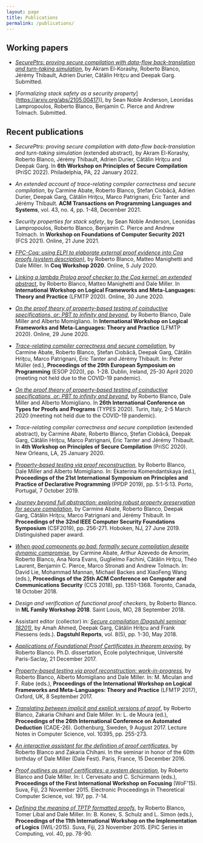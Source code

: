 ```yaml
---
layout: page
title: Publications
permalink: /publications/
---
```


## Working papers

* [*SecurePtrs: proving secure compilation with data-flow back-translation and
  turn-taking simulation*](https://arxiv.org/abs/2110.01439), by Akram
  El-Korashy, Roberto Blanco, Jérémy Thibault, Adrien Durier, Cătălin Hriţcu and
  Deepak Garg. Submitted.

* [*Formalizing stack safety as a security property*]
  (https://arxiv.org/abs/2105.00417)], by Sean Noble Anderson,
  Leonidas Lampropoulos, Roberto Blanco, Benjamin C. Pierce and Andrew Tolmach.
  Submitted.

## Recent publications

* *SecurePtrs: proving secure compilation with data-flow back-translation and
  turn-taking simulation* (extended abstract), by Akram El-Korashy, Roberto
  Blanco, Jérémy Thibault, Adrien Durier, Cătălin Hriţcu and Deepak Garg. In
  **6th Workshop on Principles of Secure Compilation** (PriSC 2022).
  Philadelphia, PA, 22 January 2022.

* *An extended account of trace-relating compiler correctness and secure
  compilation*, by Carmine Abate, Roberto Blanco, Ștefan Ciobâcă, Adrien
  Durier, Deepak Garg, Cătălin Hriţcu, Marco Patrignani, Éric Tanter and
  Jérémy Thibault. **ACM Transactions on Programming Languages and Systems**,
  vol. 43, no. 4, pp. 1-48, December 2021.

* *Security properties for stack safety*, by Sean Noble Anderson, Leonidas
  Lampropoulos, Roberto Blanco, Benjamin C. Pierce and Andrew Tolmach.
  In **Workshop on Foundations of Computer Security 2021** (FCS 2021). Online,
  21 June 2021.

* [*FPC-Coq: using ELPI to elaborate external proof evidence into Coq proofs
  (system description)*](
  https://coq-workshop.gitlab.io/2020/abstracts/Coq2020_01-02-fpc-coq.pdf), by
  Roberto Blanco, Matteo Manighetti and Dale Miller. In **Coq Workshop 2020**.
  Online, 5 July 2020.

* [*Linking a lambda Prolog proof checker to the Coq kernel: an extended
  abstract*](
  https://lfmtp.org/workshops/2020/inc/papers/LFMTP_2020_paper_6.pdf), by
  Roberto Blanco, Matteo Manighetti and Dale Miller. In **International Workshop
  on Logical Frameworks and Meta-Languages: Theory and Practice** (LFMTP 2020).
  Online, 30 June 2020.

* [*On the proof theory of property-based testing of coinductive specifications,
  or: PBT to infinity and beyond*](
  https://lfmtp.org/workshops/2020/inc/papers/LFMTP_2020_paper_5.pdf), by
  Roberto Blanco, Dale Miller and Alberto Momigliano. In **International
  Workshop on Logical Frameworks and Meta-Languages: Theory and Practice**
  (LFMTP 2020). Online, 29 June 2020.

* [*Trace-relating compiler correctness and secure compilation*](
  https://arxiv.org/abs/1907.05320), by Carmine Abate, Roberto Blanco, Ștefan
  Ciobâcă, Deepak Garg, Cătălin Hriţcu, Marco Patrignani, Éric Tanter and Jérémy
  Thibault. In: Peter Müller (ed.), **Proceedings of the 29th European Symposium
  on Programming** (ESOP 2020), pp. 1-28. Dublin, Ireland, 25-30 April 2020
  (meeting not held due to the COVID-19 pandemic).

* [*On the proof theory of property-based testing of coinductive specifications,
  or: PBT to infinity and beyond*](
  https://types2020.di.unito.it/abstracts/BookOfAbstractsTYPES2020.pdf#page=88),
  by Roberto Blanco, Dale Miller and Alberto Momigliano. In **26th International
  Conference on Types for Proofs and Programs** (TYPES 2020). Turin, Italy, 2-5
  March 2020 (meeting not held due to the COVID-19 pandemic).

* *Trace-relating compiler correctness and secure compilation* (extended
  abstract), by Carmine Abate, Roberto Blanco, Ștefan Ciobâcă, Deepak Garg,
  Cătălin Hriţcu, Marco Patrignani, Éric Tanter and Jérémy Thibault. In **4th
  Workshop on Principles of Secure Compilation** (PriSC 2020). New Orleans, LA,
  25 January 2020.

* [*Property-based testing via proof reconstruction*](
  https://hal.inria.fr/hal-02368931), by Roberto Blanco, Dale Miller and Alberto
  Momigliano. In: Ekaterina Komendantskaya (ed.), **Proceedings of the 21st
  International Symposium on Principles and Practice of Declarative
  Programming** (PPDP 2019), pp. 5:1-5:13. Porto, Portugal, 7 October 2019.

* [*Journey beyond full abstraction: exploring robust property preservation for
  secure compilation*](https://arxiv.org/abs/1807.04603), by Carmine Abate,
  Roberto Blanco, Deepak Garg, Cătălin Hriţcu, Marco Patrignani and Jérémy
  Thibault. In **Proceedings of the 32nd IEEE Computer Security Foundations
  Symposium** (CSF2019), pp. 256-271. Hoboken, NJ, 27 June 2019. Distinguished
  paper award.

* [*When good components go bad: formally secure compilation despite dynamic
  compromise*](https://arxiv.org/abs/1802.00588), by Carmine Abate, Arthur
  Azevedo de Amorim, Roberto Blanco, Ana Nora Evans, Guglielmo Fachini,
  Cătălin Hriţcu, Théo Laurent, Benjamin C. Pierce, Marco Stronati and Andrew
  Tolmach. In: David Lie, Mohammad Mannan, Michael Backes and XiaoFeng Wang
  (eds.), **Proceedings of the 25th ACM Conference on Computer and
  Communications Security** (CCS 2018), pp. 1351-1368. Toronto, Canada, 18
  October 2018.

* *Design and verification of functional proof checkers*, by Roberto Blanco.
  In **ML Family Workshop 2018**. Saint Louis, MO, 28 September 2018.

* Assistant editor (collector) in: [*Secure compilation (Dagstuhl seminar
  18201)*](http://drops.dagstuhl.de/opus/volltexte/2018/9891/), by Amah Ahmed,
  Deepak Garg, Cătălin Hriţcu and Frank Piessens (eds.). **Dagstuhl Reports**,
  vol. 8(5), pp. 1-30, May 2018.

* [*Applications of Foundational Proof Certificates in theorem proving*](
  https://www.theses.fr/2017SACLX111), by Roberto Blanco. Ph.D. dissertation,
  École polytechnique, Université Paris-Saclay, 21 December 2017.

* [*Property-based testing via proof reconstruction: work-in-progress*](
  https://hal.inria.fr/hal-01646788), by Roberto Blanco, Alberto Momigliano
  and Dale Miller. In: M. Miculan and F. Rabe (eds.), **Proceedings of the
  International Workshop on Logical Frameworks and Meta-Languages: Theory and
  Practice** (LFMTP 2017), Oxford, UK, 8 September 2017.

* [*Translating between implicit and explicit versions of proof*](
  https://hal.inria.fr/hal-01645016), by Roberto Blanco, Zakaria Chihani and
  Dale Miller. In: L. de Moura (ed.), **Proceedings of the 26th International
  Conference on Automated Deduction** (CADE-26). Gothenburg, Sweden, 9 August
  2017. Lecture Notes in Computer Science, vol. 10395, pp. 255-273.

* [*An interactive assistant for the definition of proof certificates*](
  https://hal.inria.fr/hal-01422829), by Roberto Blanco and Zakaria Chihani. In
  the seminar in honor of the 60th birthday of Dale Miller (Dale Fest). Paris,
  France, 15 December 2016.

* [*Proof outlines as proof certificates: a system
  description*](http://eptcs.web.cse.unsw.edu.au/paper.cgi?WoF15.2.pdf), by
  Roberto Blanco and Dale Miller. In: I. Cervesato and C. Schürmann (eds.),
  **Proceedings of the First International Workshop on Focusing** (WoF'15).
  Suva, Fiji, 23 November 2015. Electronic Proceedings in Theoretical
  Computer Science, vol. 197, pp. 7-14.

* [*Defining the meaning of TPTP formatted
  proofs*](http://easychair.org/publications/download/Defining_the_meaning_of_TPTP_formatted_proofs),
  by Roberto Blanco, Tomer Libal and Dale Miller. In: B. Konev, S. Schulz and
  L. Simon (eds.), **Proceedings of the 11th International Workshop on the
  Implementation of Logics** (IWIL-2015). Suva, Fiji, 23 November 2015. EPiC
  Series in Computing, vol. 40, pp. 78-90.
